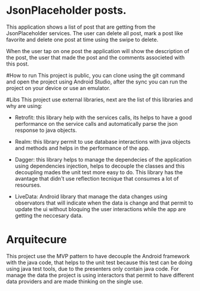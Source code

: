 # JsonPlaceholder posts.

This application shows a list of post that are getting from the JsonPlaceholder services. The user can delete all post, mark a post like favorite and delete one post at time using the swipe to delete.

When the user tap on one post the application will show the description of the post, the user that made the post and the comments associeted with this post.

#How to run
This project is public, you can clone using the git command and open the project using Android Studio, after the sync you can run the project on your device or use an emulator.

#Libs 
This project use external libraries, next are the list of this libraries and why are using:

* Retrofit: this library help with the services calls, its helps to have a good performance on the service calls and automatically parse the json response to java objects.

* Realm: this library permit to use database interactions with java objects and methods and helps in the performance of the app.

* Dagger: this library helps to manage the dependecies of the application using dependencies injection, helps to decouple the classes and this decoupling mades the unit test more easy to do. This library has the avantage that didn't use reflection tecnique that consumes a lot of resourses.

* LiveData: Android library that manage the data changes using observators that will indicate when the data is change and that permit to update the ui without bloquing the user interactions while the app are getting the neccesary data. 

# Arquitecure

This project use the MVP pattern to have decouple the Android framework with the java code, that helps to the unit test because this test can be doing using java test tools, due to the presenters only contain java code. For manage the data the project is using interactors that permit to have different data providers and are made thinking on the single use.
